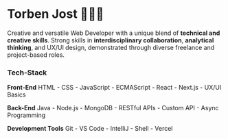 # Torben Jost :raising_hand:👨‍💻

Creative and versatile Web Developer with a unique blend of **technical and creative skills**. Strong skills in **interdisciplinary collaboration**, **analytical thinking**, and UX/UI design, demonstrated through diverse freelance and project-based roles.

### Tech-Stack

**Front-End**
HTML - CSS - JavaScript - ECMAScript - React - Next.js - UX/UI Basics

**Back-End**
Java - Node.js - MongoDB - RESTful APIs - Custom API - Async Programming

**Development Tools**
Git - VS Code - IntelliJ - Shell - Vercel

